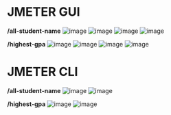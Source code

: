 # JMETER GUI

<b>/all-student-name</b>
![image](https://github.com/user-attachments/assets/d69eb446-711d-4b95-934b-3e81cd98fe88)
![image](https://github.com/user-attachments/assets/ed92f0bc-16ef-48c3-a4d8-6adcc2ab785b)
![image](https://github.com/user-attachments/assets/6093e74c-d553-4914-80e9-da01fcf1888f)
![image](https://github.com/user-attachments/assets/b1ea90e8-d087-4f45-aaff-b2c61b90712a)

<b>/highest-gpa</b>
![image](https://github.com/user-attachments/assets/6e3ea7d7-f5f4-44f2-b7c1-f7c3def823e9)
![image](https://github.com/user-attachments/assets/cc151d49-20dc-4678-be49-471ea38e74a8)
![image](https://github.com/user-attachments/assets/f4cc99af-9a88-4539-a6c1-dbe0c5cc6929)
![image](https://github.com/user-attachments/assets/f41f44e3-9d6b-4431-a202-92c7ebc95f11)

# JMETER CLI

<b>/all-student-name</b>
![image](https://github.com/user-attachments/assets/541be116-0681-4235-b90a-6b272ac31a3b)
![image](https://github.com/user-attachments/assets/7aa67c52-bf03-4877-9ae6-c7a4447d8d6a)

<b>/highest-gpa</b>
![image](https://github.com/user-attachments/assets/f271dee1-14e2-4e6b-9b23-9c149f348630)
![image](https://github.com/user-attachments/assets/f074f07d-65f5-4a5f-8b95-e6194e6307e7)

